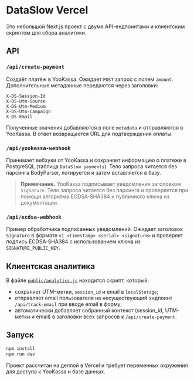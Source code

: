 # DataSlow Vercel

Это небольшой Next.js проект с двумя API-ендпоинтами и клиентским скриптом для сбора аналитики.

## API

### `/api/create-payment`
Создаёт платёж в YooKassa. Ожидает `POST` запрос с полем `amount`.
Дополнительные метаданные передаются через заголовки:

```
X-DS-Session-Id
X-DS-Utm-Source
X-DS-Utm-Medium
X-DS-Utm-Campaign
X-DS-Email
```

Полученные значения добавляются в поле `metadata` и отправляются в YooKassa.
В ответ возвращается URL для подтверждения оплаты.

### `/api/yookassa-webhook`
Принимает вебхуки от YooKassa и сохраняет информацию о платеже в PostgreSQL (таблица `DataSlow payments`). Тело запроса читается без парсинга BodyParser, логируется и затем вставляется в базу.

> **Примечание.** YooKassa подписывает уведомления заголовком `Signature`. Тело запроса читается без парсинга и проверяется при помощи алгоритма ECDSA‑SHA384 и публичного ключа из документации.

### `/api/ecdsa-webhook`
Пример обработчика подписанных уведомлений. Ожидает заголовок `Signature` в формате `v1 <timestamp> <serial> <signature>` и проверяет подпись ECDSA‑SHA384 с использованием ключа из `SIGNATURE_PUBLIC_KEY`.

## Клиентская аналитика

В файле [`public/analytics.js`](public/analytics.js) находится скрипт, который:
- сохраняет UTM-метки, `session_id` и email в `localStorage`;
- отправляет email пользователя на несуществующий эндпоинт `/api/track-email` при вводе email в форму;
- автоматически добавляет собранный контекст (session_id, UTM-метки и email) в заголовки всех запросов к `/api/create-payment`.

## Запуск

```bash
npm install
npm run dev
```

Проект рассчитан на деплой в Vercel и требует переменных окружения для доступа к YooKassa и базе данных.

